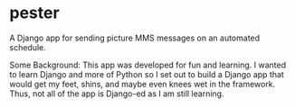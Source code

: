 pester
======

A Django app for sending picture MMS messages on an automated schedule.


Some Background:
This app was developed for fun and learning. I wanted to learn Django and more of Python so I set out to build a Django app that would get my feet, shins, and maybe even knees wet in the framework. Thus, not all of the app is Django-ed as I am still learning.
